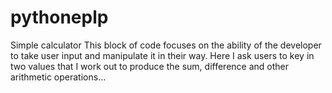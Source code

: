 # pythoneplp
Simple calculator
This block of code focuses on the ability of the developer to take user input and manipulate it 
in their way.
Here I ask users to key in two values that I work out to produce the sum, difference and other arithmetic 
operations...
